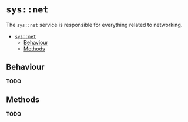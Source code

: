 # `sys::net`
The `sys::net` service is responsible for everything related to networking.

- [`sys::net`](#sysnet)
  - [Behaviour](#behaviour)
  - [Methods](#methods)

## Behaviour
**TODO**

## Methods
**TODO**